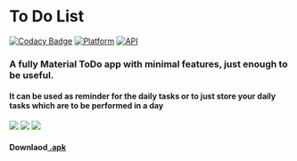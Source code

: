 # To Do List
[![Codacy Badge](https://api.codacy.com/project/badge/Grade/c9e2c6ce10394cc09d40603e296edb15)](https://app.codacy.com/app/rob729/To_Do_List?utm_source=github.com&utm_medium=referral&utm_content=rob729/To_Do_List&utm_campaign=Badge_Grade_Dashboard)
[![Platform](https://img.shields.io/badge/platform-android-blue.svg)](http://developer.android.com/index.html)
[![API](https://img.shields.io/badge/API-19%2B-blue.svg?style=flat)](https://android-arsenal.com/api?level=19)
### A fully Material ToDo app with minimal features, just enough to be useful.
#### It can be used as reminder for the daily tasks or to just store your daily tasks which are to be performed in a day

![](https://raw.githubusercontent.com/rob729/images/master/to_do_3.png?token=Ad5e5T6C-YORz9LqqbHbq1KSNLuAYT34ks5bp9XHwA%3D%3D)
![](https://raw.githubusercontent.com/rob729/images/master/to_do_2.png?token=Ad5e5ZW_eAjgpEBQnMzOmqfBrA3JEwqTks5bp9WjwA%3D%3D)
![](https://raw.githubusercontent.com/rob729/images/master/to_do_1.png?token=Ad5e5VYiNJC7NAU4esFDBwP1z9ya2Rhwks5bp9WBwA%3D%3D)

#### Downlaod[ .apk](https://drive.google.com/file/d/12bjGuyw7EgGlr8tW6Of22M2WpgEjKMQM/view?usp=sharing)
